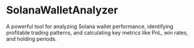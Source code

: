 # SolanaWalletAnalyzer
A powerful tool for analyzing Solana wallet performance, identifying profitable trading patterns, and calculating key metrics like PnL, win rates, and holding periods.
